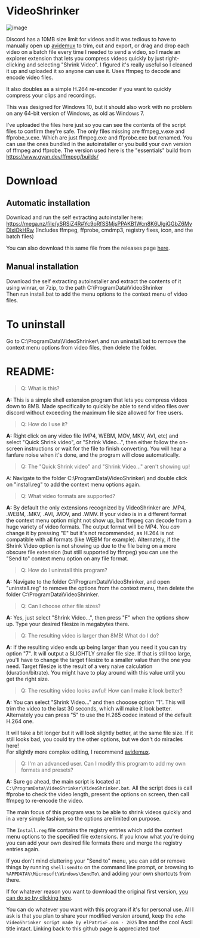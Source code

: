 # VideoShrinker
![image](https://github.com/user-attachments/assets/b986af36-6588-44c1-ae7b-9f1a0f940246)

Discord has a 10MB size limit for videos and it was tedious to have to manually open up [avidemux](https://avidemux.sourceforge.net/) to trim, cut and export, or drag and drop each video on a batch file every time I needed to send a video, so I made an explorer extension that lets you compress videos quickly by just right-clicking and selecting "Shrink Video". I figured it's really useful so I cleaned it up and uploaded it so anyone can use it. Uses ffmpeg to decode and encode video files.

It also doubles as a simple H.264 re-encoder if you want to quickly compress your clips and recordings.

This was designed for Windows 10, but it should also work with no problem on any 64-bit version of Windows, as old as Windows 7.

I've uploaded the files here just so you can see the contents of the script files to confirm they're safe.
The only files missing are ffmpeg_v.exe and ffprobe_v.exe. Which are just ffmpeg.exe and ffprobe.exe but renamed.
You can use the ones bundled in the autoinstaller or you build your own version of ffmpeg and ffprobe.
The version used here is the "essentials" build from https://www.gyan.dev/ffmpeg/builds/

# Download
## Automatic installation
Download and run the self extracting autoinstaller here:
https://mega.nz/file/ySRSiZ4R#Yc9oRfSSMjsPPAKB1Wcn8K6UlgiGGbZ6MyDIxiOkHRw
(Includes ffmpeg, ffprobe, cmdmp3, registry fixes, icon, and the batch files)

You can also download this same file from the releases page [here](https://github.com/elPatrixF/VideoShrinker/releases/tag/release).

## Manual installation
Download the self extracting autoinstaller and extract the contents of it using winrar, or 7zip, to the path C:\ProgramData\VideoShrinker\
Then run install.bat to add the menu options to the context menu of video files.

# To uninstall
Go to C:\ProgramData\VideoShrinker\ and run uninstall.bat to remove the context menu options from video files, then delete the folder.

# README:
> Q: What is this?

**A:** This is a simple shell extension program that lets you compress videos down to 8MB.
   Made specifically to quickly be able to send video files over discord without exceeding
   the maximum file size allowed for free users.
   
> Q: How do I use it?

**A:** Right click on any video file (MP4, WEBM, MOV, MKV, AVI, etc) and select 
   "Quick Shrink video", or "Shrink Video...", then either follow the on-screen instructions
   or wait for the file to finish converting. You will hear a fanfare noise when it's done, and
   the program will close automatically.
      
> Q: The "Quick Shrink video" and "Shrink Video..." aren't showing up!

A: Navigate to the folder C:\ProgramData\VideoShrinker\ and double click on "install.reg" to
   add the context menu options again.

> Q: What video formats are supported?

**A:** By default the only extensions recognized by VideoShrinker are .MP4, .WEBM, .MKV, .AVI, .MOV, and .WMV.
   If your video is in a different format the context menu option might not show up, but ffmpeg can decode from 
   a huge variety of video formats. The output format will be MP4. You *can* change it by pressing "E" but it's
   not recommended, as H.264 is not compatible with all formats (like WEBM for example).
   Alternately, if the Shrink Video option is not showing up due to the file being on a more obscure file extension
   (but still supported by ffmpeg) you can use the "Send to" context menu option on any file format.
   
> Q: How do I uninstall this program?

**A:** Navigate to the folder C:\ProgramData\VideoShrinker\, and open "uninstall.reg" to remove the
   options from the context menu, then delete the folder C:\ProgramData\VideoShrinker\.
   
> Q: Can I choose other file sizes?

**A:** Yes, just select "Shrink Video...", then press "F" when the options show up.
   Type your desired filesize in megabytes there.

> Q: The resulting video is larger than 8MB! What do I do?

**A:** If the resulting video ends up being larger than you need it you can try option "7".
   It will output a SLIGHTLY smaller file size. If that is still too large, you'll have to 
   change the target filesize to a smaller value than the one you need.
   Target filesize is the result of a very naive calculation (duration/bitrate).
   You might have to play around with this value until you get the right size.

> Q: The resulting video looks awful! How can I make it look better?

**A:** You can select "Shrink Video..." and then chooose option "1".
   This will trim the video to the last 30 seconds, which will make it look better.
   Alternately you can press "5" to use the H.265 codec instead of the default H.264 one.
   
   It will take a bit longer but it will look slightly better, at the same file size.
   If it still looks bad, you could try the other options, but we don't do miracles here!   
   For slightly more complex editing, I recommend [avidemux](https://avidemux.sourceforge.net/).

> Q: I'm an advanced user. Can I modify this program to add my own formats and presets?

**A:** Sure go ahead, the main script is located at `C:\ProgramData\VideoShrinker\VideoShrinker.bat`.
All the script does is call ffprobe to check the video length, present the options on screen, then call ffmpeg to re-encode the video.

The main focus of this program was to be able to shrink videos quickly and in a very simple fashion, so the options are limited on purpose.

The `Install.reg` file contains the registry entries which add the context menu options to the specified file extensions. If you know what you're doing you can add your own desired file formats there and merge the registry entries again.

If you don't mind cluttering your "Send to" menu, you can add or remove things by running `shell:sendto` on the command line prompt, or browsing to `%APPDATA%\Microsoft\Windows\SendTo\` and adding your own shortcuts from there.

If for whatever reason you want to download the original first version, [you can do so by clicking here](https://mega.nz/file/iLATxRCR#dBt5N4oJoKqupVTdRjZcJmKt2WINjHx17JmG5XmkgN8).

You can do whatever you want with this program if it's for personal use. All I ask is that you plan to share your modified version around, keep the `echo VideoShrinker script made by elPatrixF.com - 2025` line and the cool Ascii title intact.
Linking back to this github page is appreciated too!
